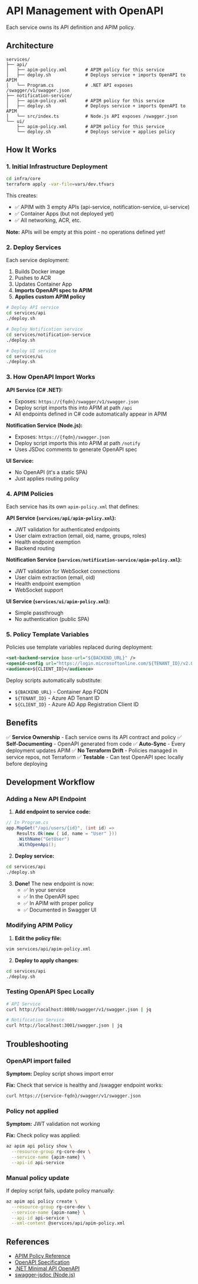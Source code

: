 # API Management with OpenAPI

Each service owns its API definition and APIM policy.

## Architecture

```
services/
├── api/
│   ├── apim-policy.xml       # APIM policy for this service
│   ├── deploy.sh             # Deploys service + imports OpenAPI to APIM
│   └── Program.cs            # .NET API exposes /swagger/v1/swagger.json
├── notification-service/
│   ├── apim-policy.xml       # APIM policy for this service
│   ├── deploy.sh             # Deploys service + imports OpenAPI to APIM
│   └── src/index.ts          # Node.js API exposes /swagger.json
└── ui/
    ├── apim-policy.xml       # APIM policy for this service
    └── deploy.sh             # Deploys service + applies policy
```

## How It Works

### 1. Initial Infrastructure Deployment

```bash
cd infra/core
terraform apply -var-file=vars/dev.tfvars
```

This creates:
- ✅ APIM with 3 empty APIs (api-service, notification-service, ui-service)
- ✅ Container Apps (but not deployed yet)
- ✅ All networking, ACR, etc.

**Note:** APIs will be empty at this point - no operations defined yet!

### 2. Deploy Services

Each service deployment:
1. Builds Docker image
2. Pushes to ACR
3. Updates Container App
4. **Imports OpenAPI spec to APIM**
5. **Applies custom APIM policy**

```bash
# Deploy API service
cd services/api
./deploy.sh

# Deploy Notification service
cd services/notification-service
./deploy.sh

# Deploy UI service
cd services/ui
./deploy.sh
```

### 3. How OpenAPI Import Works

**API Service (C# .NET):**
- Exposes: `https://{fqdn}/swagger/v1/swagger.json`
- Deploy script imports this into APIM at path `/api`
- All endpoints defined in C# code automatically appear in APIM

**Notification Service (Node.js):**
- Exposes: `https://{fqdn}/swagger.json`
- Deploy script imports this into APIM at path `/notify`
- Uses JSDoc comments to generate OpenAPI spec

**UI Service:**
- No OpenAPI (it's a static SPA)
- Just applies routing policy

### 4. APIM Policies

Each service has its own `apim-policy.xml` that defines:

**API Service (`services/api/apim-policy.xml`):**
- JWT validation for authenticated endpoints
- User claim extraction (email, oid, name, groups, roles)
- Health endpoint exemption
- Backend routing

**Notification Service (`services/notification-service/apim-policy.xml`):**
- JWT validation for WebSocket connections
- User claim extraction (email, oid)
- Health endpoint exemption
- WebSocket support

**UI Service (`services/ui/apim-policy.xml`):**
- Simple passthrough
- No authentication (public SPA)

### 5. Policy Template Variables

Policies use template variables replaced during deployment:

```xml
<set-backend-service base-url="${BACKEND_URL}" />
<openid-config url="https://login.microsoftonline.com/${TENANT_ID}/v2.0/.well-known/openid-configuration" />
<audience>${CLIENT_ID}</audience>
```

Deploy scripts automatically substitute:
- `${BACKEND_URL}` - Container App FQDN
- `${TENANT_ID}` - Azure AD Tenant ID
- `${CLIENT_ID}` - Azure AD App Registration Client ID

## Benefits

✅ **Service Ownership** - Each service owns its API contract and policy
✅ **Self-Documenting** - OpenAPI generated from code
✅ **Auto-Sync** - Every deployment updates APIM
✅ **No Terraform Drift** - Policies managed in service repos, not Terraform
✅ **Testable** - Can test OpenAPI spec locally before deploying

## Development Workflow

### Adding a New API Endpoint

1. **Add endpoint to service code:**

```csharp
// In Program.cs
app.MapGet("/api/users/{id}", (int id) =>
    Results.Ok(new { id, name = "User" }))
    .WithName("GetUser")
    .WithOpenApi();
```

2. **Deploy service:**

```bash
cd services/api
./deploy.sh
```

3. **Done!** The new endpoint is now:
   - ✅ In your service
   - ✅ In the OpenAPI spec
   - ✅ In APIM with proper policy
   - ✅ Documented in Swagger UI

### Modifying APIM Policy

1. **Edit the policy file:**

```bash
vim services/api/apim-policy.xml
```

2. **Deploy to apply changes:**

```bash
cd services/api
./deploy.sh
```

### Testing OpenAPI Spec Locally

```bash
# API Service
curl http://localhost:8080/swagger/v1/swagger.json | jq

# Notification Service
curl http://localhost:3001/swagger.json | jq
```

## Troubleshooting

### OpenAPI import failed

**Symptom:** Deploy script shows import error

**Fix:** Check that service is healthy and /swagger endpoint works:
```bash
curl https://{service-fqdn}/swagger/v1/swagger.json
```

### Policy not applied

**Symptom:** JWT validation not working

**Fix:** Check policy was applied:
```bash
az apim api policy show \
  --resource-group rg-core-dev \
  --service-name {apim-name} \
  --api-id api-service
```

### Manual policy update

If deploy script fails, update policy manually:

```bash
az apim api policy create \
  --resource-group rg-core-dev \
  --service-name {apim-name} \
  --api-id api-service \
  --xml-content @services/api/apim-policy.xml
```

## References

- [APIM Policy Reference](https://learn.microsoft.com/en-us/azure/api-management/api-management-policies)
- [OpenAPI Specification](https://swagger.io/specification/)
- [.NET Minimal API OpenAPI](https://learn.microsoft.com/en-us/aspnet/core/fundamentals/minimal-apis/openapi)
- [swagger-jsdoc (Node.js)](https://github.com/Surnet/swagger-jsdoc)
